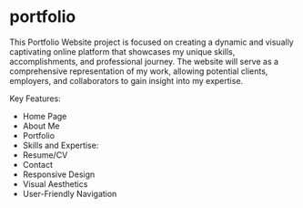 # portfolio
This Portfolio Website project is focused on creating a dynamic and visually captivating online platform that showcases my unique skills, accomplishments, and professional journey.
The website will serve as a comprehensive representation of my work, allowing potential clients, employers, and collaborators to gain insight into my expertise. 

Key Features:
- Home Page
- About Me
- Portfolio
- Skills and Expertise:
- Resume/CV
- Contact
- Responsive Design
- Visual Aesthetics
- User-Friendly Navigation

